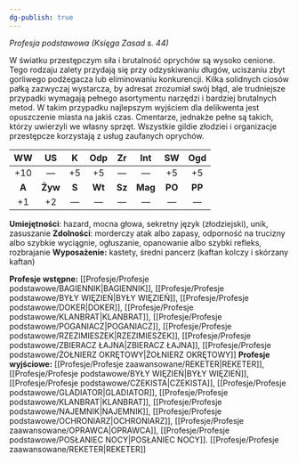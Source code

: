 ```yaml
---
dg-publish: true
---
```

*Profesja podstawowa (Księga Zasad s. 44)*

W światku przestępczym siła i brutalność oprychów są wysoko cenione. Tego rodzaju zalety przydają się przy odzyskiwaniu długów, uciszaniu zbyt gorliwego podżegacza lub eliminowaniu konkurencji. Kilka solidnych ciosów pałką zazwyczaj wystarcza, by adresat zrozumiał swój błąd, ale trudniejsze przypadki wymagają pełnego asortymentu narzędzi i bardziej brutalnych metod. W takim przypadku najlepszym wyjściem dla delikwenta jest opuszczenie miasta na jakiś czas. Cmentarze, jednakże pełne są takich, którzy uwierzyli we własny sprzęt. Wszystkie gildie złodziei i organizacje przestępcze korzystają z usług zaufanych oprychów.

| WW  | US  |  K  | Odp | Zr  | Int | SW  | Ogd |
|:---:|:---:|:---:|:---:|:---:|:---:|:---:|:---:|
| +10 |  —  | +5  | +5  |  —  |  —  | +5  | +5  |
|  **A**  | **Żyw** |  **S**  | **Wt**  | **Sz**  | **Mag** | **PO**  | **PP**  |
| +1  | +2  |  —  |  —  |  —  |  —  |  —  |  —  |

**Umiejętności**: hazard, mocna głowa, sekretny język (złodziejski), unik, zasuszanie
**Zdolności**: morderczy atak albo zapasy, odporność na trucizny albo szybkie wyciągnie, ogłuszanie, opanowanie albo szybki refleks, rozbrajanie
**Wyposażenie:** kastety, średni pancerz (kaftan kolczy i skórzany kaftan)

**Profesje wstępne:** [[Profesje/Profesje podstawowe/BAGIENNIK\|BAGIENNIK]], [[Profesje/Profesje podstawowe/BYŁY WIĘZIEŃ\|BYŁY WIĘZIEŃ]], [[Profesje/Profesje podstawowe/DOKER\|DOKER]], [[Profesje/Profesje podstawowe/KLANBRAT\|KLANBRAT]], [[Profesje/Profesje podstawowe/POGANIACZ\|POGANIACZ]], [[Profesje/Profesje podstawowe/RZEZIMIESZEK\|RZEZIMIESZEK]], [[Profesje/Profesje podstawowe/ZBIERACZ ŁAJNA\|ZBIERACZ ŁAJNA]], [[Profesje/Profesje podstawowe/ŻOŁNIERZ OKRĘTOWY\|ŻOŁNIERZ OKRĘTOWY]]
**Profesje wyjściowe:** [[Profesje/Profesje zaawansowane/REKETER\|REKETER]],  [[Profesje/Profesje podstawowe/BYŁY WIĘZIEŃ\|BYŁY WIĘZIEŃ]], [[Profesje/Profesje podstawowe/CZEKISTA\|CZEKISTA]], [[Profesje/Profesje podstawowe/GLADIATOR\|GLADIATOR]], [[Profesje/Profesje podstawowe/KLANBRAT\|KLANBRAT]], [[Profesje/Profesje podstawowe/NAJEMNIK\|NAJEMNIK]], [[Profesje/Profesje podstawowe/OCHRONIARZ\|OCHRONIARZ]], [[Profesje/Profesje zaawansowane/OPRAWCA\|OPRAWCA]], [[Profesje/Profesje podstawowe/POSŁANIEC NOCY\|POSŁANIEC NOCY]]. [[Profesje/Profesje zaawansowane/REKETER\|REKETER]]